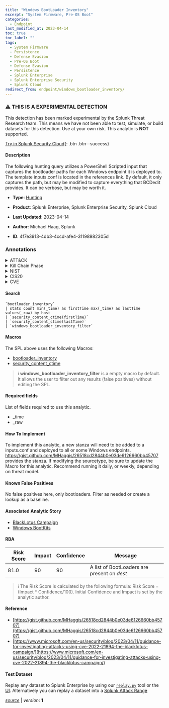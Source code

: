 ```yaml
---
title: "Windows BootLoader Inventory"
excerpt: "System Firmware, Pre-OS Boot"
categories:
  - Endpoint
last_modified_at: 2023-04-14
toc: true
toc_label: ""
tags:
  - System Firmware
  - Persistence
  - Defense Evasion
  - Pre-OS Boot
  - Defense Evasion
  - Persistence
  - Splunk Enterprise
  - Splunk Enterprise Security
  - Splunk Cloud
redirect_from: endpoint/windows_bootloader_inventory/
---
```


### :warning: THIS IS A EXPERIMENTAL DETECTION
This detection has been marked experimental by the Splunk Threat Research team. This means we have not been able to test, simulate, or build datasets for this detection. Use at your own risk. This analytic is **NOT** supported.


[Try in Splunk Security Cloud](https://www.splunk.com/en_us/cyber-security.html){: .btn .btn--success}

#### Description

The following hunting query utilizes a PowerShell Scripted input that captures the bootloader paths for each Windows endpoint it is deployed to. The template inputs.conf is located in the references link. By default, it only captures the path, but may be modified to capture everything that BCDedit provides. It can be verbose, but may be worth it.

- **Type**: [Hunting](https://github.com/splunk/security_content/wiki/Detection-Analytic-Types)
- **Product**: Splunk Enterprise, Splunk Enterprise Security, Splunk Cloud

- **Last Updated**: 2023-04-14
- **Author**: Michael Haag, Splunk
- **ID**: 4f7e3913-4db3-4ccd-afe4-31198982305d

### Annotations
<details>
  <summary>ATT&CK</summary>

<div markdown="1">

#### [ATT&CK](https://attack.mitre.org/)

| ID          | Technique   | Tactic         |
| ----------- | ----------- |--------------- |
| [T1542.001](https://attack.mitre.org/techniques/T1542/001/) | System Firmware | Persistence, Defense Evasion |

| [T1542](https://attack.mitre.org/techniques/T1542/) | Pre-OS Boot | Defense Evasion, Persistence |

</div>
</details>


<details>
  <summary>Kill Chain Phase</summary>

<div markdown="1">

* Installation
* Exploitation


</div>
</details>


<details>
  <summary>NIST</summary>

<div markdown="1">

* DE.AE



</div>
</details>

<details>
  <summary>CIS20</summary>

<div markdown="1">

* CIS 10



</div>
</details>

<details>
  <summary>CVE</summary>

<div markdown="1">


</div>
</details>


#### Search

```
`bootloader_inventory` 
| stats count min(_time) as firstTime max(_time) as lastTime values(_raw) by host 
| `security_content_ctime(firstTime)` 
| `security_content_ctime(lastTime)` 
| `windows_bootloader_inventory_filter`
```

#### Macros
The SPL above uses the following Macros:
* [bootloader_inventory](https://github.com/splunk/security_content/blob/develop/macros/bootloader_inventory.yml)
* [security_content_ctime](https://github.com/splunk/security_content/blob/develop/macros/security_content_ctime.yml)

> :information_source:
> **windows_bootloader_inventory_filter** is a empty macro by default. It allows the user to filter out any results (false positives) without editing the SPL.



#### Required fields
List of fields required to use this analytic.
* _time
* _raw



#### How To Implement
To implement this analytic, a new stanza will need to be added to a inputs.conf and deployed to all or some Windows endpoints. https://gist.github.com/MHaggis/26518cd2844b0e03de6126660bb45707 provides the stanza. If modifying the sourcetype, be sure to update the Macro for this analytic. Recommend running it daily, or weekly, depending on threat model.
#### Known False Positives
No false positives here, only bootloaders. Filter as needed or create a lookup as a baseline.

#### Associated Analytic Story
* [BlackLotus Campaign](/stories/blacklotus_campaign)
* [Windows BootKits](/stories/windows_bootkits)




#### RBA

| Risk Score  | Impact      | Confidence   | Message      |
| ----------- | ----------- |--------------|--------------|
| 81.0 | 90 | 90 | A list of BootLoaders are present on $dest$ |


> :information_source:
> The Risk Score is calculated by the following formula: Risk Score = (Impact * Confidence/100). Initial Confidence and Impact is set by the analytic author.


#### Reference

* [https://gist.github.com/MHaggis/26518cd2844b0e03de6126660bb45707](https://gist.github.com/MHaggis/26518cd2844b0e03de6126660bb45707)
* [https://www.microsoft.com/en-us/security/blog/2023/04/11/guidance-for-investigating-attacks-using-cve-2022-21894-the-blacklotus-campaign/](https://www.microsoft.com/en-us/security/blog/2023/04/11/guidance-for-investigating-attacks-using-cve-2022-21894-the-blacklotus-campaign/)



#### Test Dataset
Replay any dataset to Splunk Enterprise by using our [`replay.py`](https://github.com/splunk/attack_data#using-replaypy) tool or the [UI](https://github.com/splunk/attack_data#using-ui).
Alternatively you can replay a dataset into a [Splunk Attack Range](https://github.com/splunk/attack_range#replay-dumps-into-attack-range-splunk-server)




[*source*](https://github.com/splunk/security_content/tree/develop/detections/endpoint/windows_bootloader_inventory.yml) \| *version*: **1**